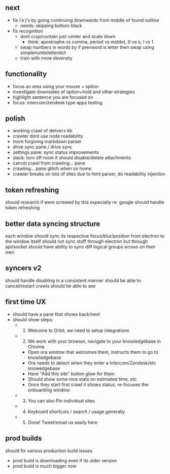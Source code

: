 ## next

* fix i's j's by going continuing downwards from middle of found outline
  * needs: skipping bottom black
* fix recognition
  * dont crop/contain just center and scale down
    * think: apostrophe vs comma, period vs middot, 0 vs o, l vs 1
  * swap numbers in words by if prevword is letter then swap using simplenumtoletterdict
  * train with more deversity

## functionality

* focus an area using your mouse + option
* investigate downsides of option+hold and other strategies
* highlight sentence you are focused on
* focus: intercom/zendesk type apps testing

## polish

* working crawl of deliverx kb
* crawler dont use node readability
* more forgiving markdown parser
* drive sync pane / drive sync
* settings pane: sync status improvements
* slack: turn off room it should disable/delete attachments
* cancel crawl from crawling... pane
* crawling... pane glitch when on home
* crawler breaks on lots of sites due to html parser, do readabiltiy injection

## token refreshing

should research if were screwed by this especially re: google
should handle token refreshing

## better data syncing structure

each window should sync its respective focus/blur/position from electron to the window itself
should not sync stuff through electron but through api/socket
should have ability to sync diff logical groups across on their own

## syncers v2

should handle disabling in a consistent manner
should be able to cancel/restart crawls
should be able to see

## first time UX

* should have a pane that shows back/next
* should show steps:
  * 1. Welcome to Orbit, we need to setup integrations
  * 2. We work with your browser, navigate to your knowledgebase in Chrome
    * Open ora window that welcomes them, instructs them to go to
      knowledgebase
    * Ora needs to detect when they enter a Intercom/Zendesk/etc knowedgebase
    * Have "Add this site" button glow for them
    * Should show some nice stats on estimated time, etc
    * Once they start first crawl it shows status, re-focuses the onboarding
      window:
  * 3. You can also Pin individual sites
  * 4. Keyboard shortcuts / search / usage generally
  * 5. Done! Tweet/email us easily here

## prod builds

should fix various production build issues

* prod build is downloading even if its older version
* prod build is much bigger now
